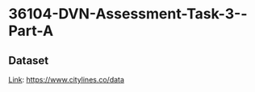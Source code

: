 # 36104-DVN-Assessment-Task-3--Part-A

## Dataset
<a href="https://www.citylines.co/data">Link</a>: https://www.citylines.co/data
